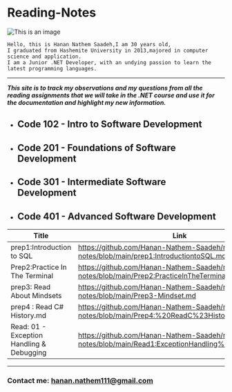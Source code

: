 # Reading-Notes

![This is an image](https://th.bing.com/th/id/R.898a8b5c021f3b65a8e6e47ac6c7157c?rik=WmWbMjVFyj6l1w&pid=ImgRaw&r=0)
```
Hello, this is Hanan Nathem Saadeh,I am 30 years old,
I graduated from Hashemite University in 2013,majored in computer science and application.
I am a Junior .NET Developer, with an undying passion to learn the latest programming languages. 
```
---
***This site is to track my observations and my questions from all the reading assignments that we will take in the .NET course and use it for the documentation and highlight my new information.*** 


- ## Code 102 - Intro to Software Development

- ## Code 201 - Foundations of Software Development

- ## Code 301 - Intermediate Software Development

- ## Code 401 - Advanced Software Development

| Title      | Link |
| ----------- | ----------- |
| prep1:Introduction to SQL   | https://github.com/Hanan-Nathem-Saadeh/reading-notes/blob/main/prep1:IntroductiontoSQL.md|
| Prep2:Practice In The Terminal   | https://github.com/Hanan-Nathem-Saadeh/reading-notes/blob/main/Prep2:PracticeInTheTerminal.md |
|prep3: Read About Mindsets   |  https://github.com/Hanan-Nathem-Saadeh/reading-notes/blob/main/Prep3-Mindset.md |
| prep4 : Read C# History.md    | https://github.com/Hanan-Nathem-Saadeh/reading-notes/blob/main/Prep4:%20ReadC%23History.md |
| Read: 01 - Exception Handling & Debugging | https://github.com/Hanan-Nathem-Saadeh/reading-notes/blob/main/Read1:ExceptionHandling%26Debugging.md |


---
### Contact me: <hanan.nathem111@gmail.com>


